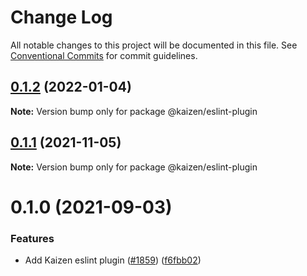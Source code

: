# Change Log

All notable changes to this project will be documented in this file.
See [Conventional Commits](https://conventionalcommits.org) for commit guidelines.

## [0.1.2](https://github.com/cultureamp/kaizen-design-system/compare/@kaizen/eslint-plugin@0.1.1...@kaizen/eslint-plugin@0.1.2) (2022-01-04)

**Note:** Version bump only for package @kaizen/eslint-plugin





## [0.1.1](https://github.com/cultureamp/kaizen-design-system/compare/@kaizen/eslint-plugin@0.1.0...@kaizen/eslint-plugin@0.1.1) (2021-11-05)

**Note:** Version bump only for package @kaizen/eslint-plugin





# 0.1.0 (2021-09-03)


### Features

* Add Kaizen eslint plugin ([#1859](https://github.com/cultureamp/kaizen-design-system/issues/1859)) ([f6fbb02](https://github.com/cultureamp/kaizen-design-system/commit/f6fbb02176e7a1814094bafa0ede0d648e8b79f8))
